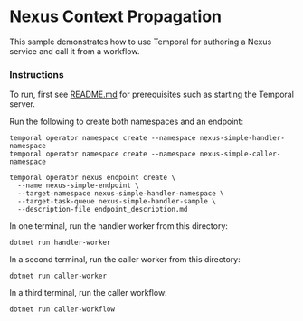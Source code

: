# Nexus Context Propagation

This sample demonstrates how to use Temporal for authoring a Nexus service and call it from a workflow.

### Instructions

To run, first see [README.md](../../README.md) for prerequisites such as starting the Temporal server.

Run the following to create both namespaces and an endpoint:

```
temporal operator namespace create --namespace nexus-simple-handler-namespace
temporal operator namespace create --namespace nexus-simple-caller-namespace

temporal operator nexus endpoint create \
  --name nexus-simple-endpoint \
  --target-namespace nexus-simple-handler-namespace \
  --target-task-queue nexus-simple-handler-sample \
  --description-file endpoint_description.md
```

In one terminal, run the handler worker from this directory:

```
dotnet run handler-worker
```

In a second terminal, run the caller worker from this directory:

```
dotnet run caller-worker
```

In a third terminal, run the caller workflow:

```
dotnet run caller-workflow
```